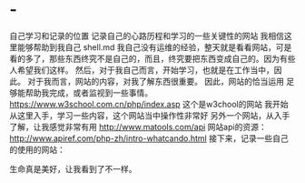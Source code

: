 # -
自己学习和记录的位置
记录自己的心路历程和学习的一些关键性的网站
我相信这里能够帮助到我自己
shell.md
我自己没有运维的经验，整天就是看看网站，可是看的多了，那些东西终究不是自己的，而且，终究要把东西变成自己的。因为有些人希望我们这样。
然后，对于我自己而言，开始学习，也就是在工作当中，因此。
对于我而言，网站的内容，对我了解东西很重要。
因此，网站的恰当运用 足够能帮助我完成，或者监视到一些事情。
https://www.w3school.com.cn/php/index.asp  这个是w3chool的网站
我开始从这里入手，学习一些内容，这个网站当中操作性非常好
另外一个网站，从入手了解，让我感觉非常有用
http://www.matools.com/api 网站api的资源：http://www.apiref.com/php-zh/intro-whatcando.html
接下来，记录一些自己的使用的网站：

生命真是美好，让我看到了不一样。
